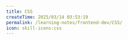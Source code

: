 ```yaml
---
title: CSS
createTime: 2025/03/14 03:53:19
permalink: /learning-notes/frontend-dev/CSS/
icon: skill-icons:css
---
```

